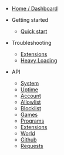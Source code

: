 - [Home / Dashboard](http://celltek.space)

- Getting started
  - [Quick start]()

- Troubleshooting
  - [Extensions](ts_extensions.md)
  - [Heavy Loading](ts_resolv.md)

- API
  - [System](api_system.md)
  - [Uptime](api_uptime.md)
  - [Account](api_account.md)
  - [Allowlist](api_allowlist.md)
  - [Blocklist](api_blocklist.md)
  - [Games](api_game.md)
  - [Programs](api_program.md)
  - [Extensions](api_ext.md)
  - [World](api_world.md)
  - [Github](api_git.md)
  - [Requests](api_req.md)